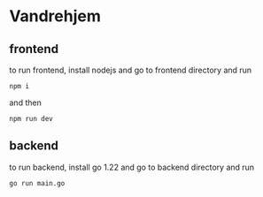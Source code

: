 # Vandrehjem

## frontend
to run frontend, install nodejs and go to frontend directory and run

    npm i

and then

    npm run dev

## backend
to run backend, install go 1.22 and go to backend directory and run

    go run main.go

